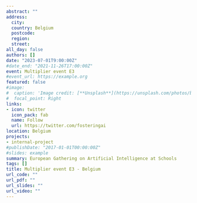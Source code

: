 ```yaml
---
abstract: ""
address:
  city: 
  country: Belgium
  postcode: 
  region: 
  street: 
all_day: false
authors: []
date: "2023-07-01T9:00:00Z"
#date_end: "2021-11-26T17:00:00Z"
event: Multiplier event E3
#event_url: https://example.org
featured: false
#image:
#  caption: 'Image credit: [**Unsplash**](https://unsplash.com/photos/bzdhc5b3Bxs)'
#  focal_point: Right
links:
- icon: twitter
  icon_pack: fab
  name: Follow
  url: https://twitter.com/fosteringai
location: Belgium
projects:
- internal-project
#publishDate: "2017-01-01T00:00:00Z"
#slides: example
summary: European Gathering on Artificial Intelligence at Schools
tags: []
title: Multiplier event E3 - Belgium
url_code: ""
url_pdf: ""
url_slides: ""
url_video: ""
---
```





<!--{{% callout note %}}
Click on the **Slides** button above to view the built-in slides feature.
{{% /callout %}}

Slides can be added in a few ways:

- **Create** slides using Wowchemy's [*Slides*](https://wowchemy.com/docs/managing-content/#create-slides) feature and link using `slides` parameter in the front matter of the talk file
- **Upload** an existing slide deck to `static/` and link using `url_slides` parameter in the front matter of the talk file
- **Embed** your slides (e.g. Google Slides) or presentation video on this page using [shortcodes](https://wowchemy.com/docs/writing-markdown-latex/).

Further event details, including [page elements](https://wowchemy.com/docs/writing-markdown-latex/) such as image galleries, can be added to the body of this page.-->
